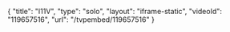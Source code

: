 {
    "title": "I11V",
    "type": "solo",
    "layout": "iframe-static",
    "videoId": "119657516",
    "url": "\/tvpembed\/119657516"
}